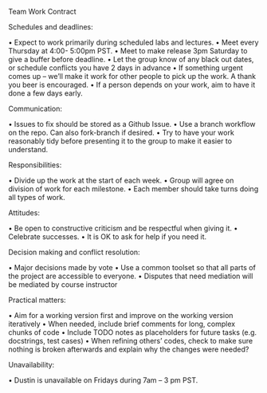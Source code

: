 Team Work Contract

Schedules and deadlines:

•	Expect to work primarily during scheduled labs and lectures.
•	Meet every Thursday at 4:00- 5:00pm PST.
•	Meet to make release 3pm Saturday to give a buffer before deadline.
•	Let the group know of any black out dates, or schedule conflicts you have 2 days in advance
•	If something urgent comes up – we’ll make it work for other people to pick up the work. A thank you beer is encouraged.
•	If a person depends on your work, aim to have it done a few days early.

Communication:

•	Issues to fix should be stored as a Github Issue.
•	Use a branch workflow on the repo. Can also fork-branch if desired.
•	Try to have your work reasonably tidy before presenting it to the group to make it easier to understand.

Responsibilities:

•	Divide up the work at the start of each week.
•	Group will agree on division of work for each milestone.
•	Each member should take turns doing all types of work.

Attitudes:

•	Be open to constructive criticism and be respectful when giving it.
•	Celebrate successes.
•	It is OK to ask for help if you need it.

Decision making and conflict resolution:

•	Major decisions made by vote
•	Use a common toolset so that all parts of the project are accessible to everyone. 
•	Disputes that need mediation will be mediated by course instructor

Practical matters:

•	Aim for a working version first and improve on the working version iteratively
•	When needed, include brief comments for long, complex chunks of code
•	Include TODO notes as placeholders for future tasks (e.g. docstrings, test cases)
•	When refining others’ codes, check to make sure nothing is broken afterwards and explain why the changes were needed?

Unavailability:

•	Dustin is unavailable on Fridays during 7am – 3 pm PST.
